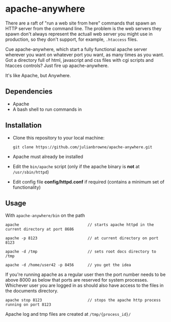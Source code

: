 # apache-anywhere

There are a raft of "run a web site from here" commands that spawn an HTTP server from the command line.
The problem is the web servers they spawn don't always represent the actuall web server you might use
in production, so they don't support, for example, ``.htaccess`` files.

Cue apache-anywhere, which start a fully functional apache server wherever you want on whatever port you want, as many times as you want. Got a directory full of html, javascript and css files with cgi scripts and htacces controls? Just fire up apache-anywhere.

It's like Apache, but Anywhere.

## Dependencies

-   Apache
-   A bash shell to run commands in

## Installation

-   Clone this repository to your local machine:

    ```
	git clone https://github.com/julianbrowne/apache-anywhere.git
    ```

-   Apache must already be installed

-   Edit the ``bin/apache`` script (only if the apache binary is **not** at ``/usr/sbin/httpd``)

-   Edit config file **config/httpd.conf** if required (contains a minimum set of functionality)

## Usage

With ``apache-anywhere/bin`` on the path

	apache                              // starts apache httpd in the current directory at port 8686

    apache -p 8123                      // at current directory on port 8123

    apache -d /tmp                      // sets root docs directory to /tmp

    apache -d /home/user42 -p 8456      // you get the idea

If you're running apache as a regular user then the port number needs to be above 8000 as below that ports
are reserved for system processes. Whichever user you are logged in as should also have access to the files
in the documents directory.

    apache stop 8123                    // stops the apache http process running on port 8123

Apache log and tmp files are created at ``/tmp/{process_id}/``
